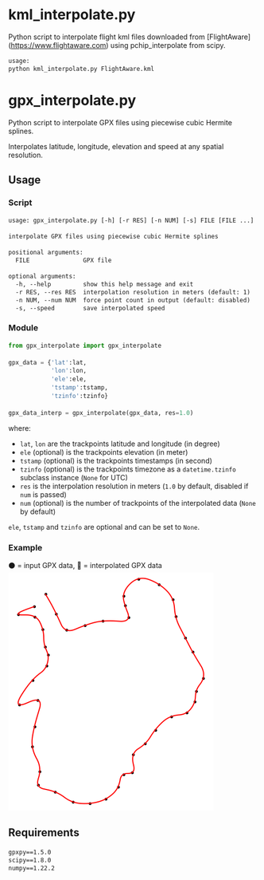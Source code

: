 # kml_interpolate.py

Python script to interpolate flight kml files downloaded from [FlightAware] (https://www.flightaware.com) using pchip_interpolate from scipy.
```
usage: 
python kml_interpolate.py FlightAware.kml
```

# gpx_interpolate.py

Python script to interpolate GPX files using piecewise cubic Hermite splines.

Interpolates latitude, longitude, elevation and speed at any spatial resolution.

## Usage

### Script
```
usage: gpx_interpolate.py [-h] [-r RES] [-n NUM] [-s] FILE [FILE ...]

interpolate GPX files using piecewise cubic Hermite splines

positional arguments:
  FILE               GPX file

optional arguments:
  -h, --help         show this help message and exit
  -r RES, --res RES  interpolation resolution in meters (default: 1)
  -n NUM, --num NUM  force point count in output (default: disabled)
  -s, --speed        save interpolated speed
```

### Module
```python
from gpx_interpolate import gpx_interpolate

gpx_data = {'lat':lat,
            'lon':lon,
            'ele':ele,
            'tstamp':tstamp,
            'tzinfo':tzinfo}

gpx_data_interp = gpx_interpolate(gpx_data, res=1.0)
```

where:
* `lat`, `lon` are the trackpoints latitude and longitude (in degree)
* `ele` (optional) is the trackpoints elevation (in meter)
* `tstamp` (optional) is the trackpoints timestamps (in second)
* `tzinfo` (optional) is the trackpoints timezone as a `datetime.tzinfo` subclass instance (`None` for UTC)
* `res` is the interpolation resolution in meters (`1.0` by default, disabled if `num` is passed)
* `num` (optional) is the number of trackpoints of the interpolated data (`None` by default)

`ele`, `tstamp` and `tzinfo` are optional and can be set to `None`.

### Example
:black_circle: = input GPX data, :red_circle: = interpolated GPX data  
![plot.png](plot.png)

## Requirements

```
gpxpy==1.5.0
scipy==1.8.0
numpy==1.22.2
```
